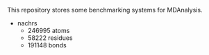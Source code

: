 This repository stores some benchmarking systems for MDAnalysis.

- nachrs
    - 246995 atoms
    - 58222 residues
    - 191148 bonds